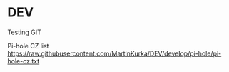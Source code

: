 # DEV
Testing GIT

Pi-hole CZ list
https://raw.githubusercontent.com/MartinKurka/DEV/develop/pi-hole/pi-hole-cz.txt
